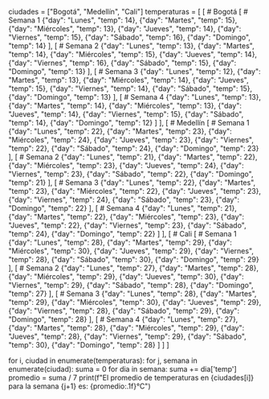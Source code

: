 ciudades = ["Bogotá", "Medellín", "Cali"]
temperaturas = [
    [   # Bogotá
        [   # Semana 1
            {"day": "Lunes", "temp": 14},
            {"day": "Martes", "temp": 15},
            {"day": "Miércoles", "temp": 13},
            {"day": "Jueves", "temp": 14},
            {"day": "Viernes", "temp": 15},
            {"day": "Sábado", "temp": 16},
            {"day": "Domingo", "temp": 14}
        ],
        [   # Semana 2
            {"day": "Lunes", "temp": 13},
            {"day": "Martes", "temp": 14},
            {"day": "Miércoles", "temp": 15},
            {"day": "Jueves", "temp": 14},
            {"day": "Viernes", "temp": 16},
            {"day": "Sábado", "temp": 15},
            {"day": "Domingo", "temp": 13}
        ],
        [   # Semana 3
            {"day": "Lunes", "temp": 12},
            {"day": "Martes", "temp": 13},
            {"day": "Miércoles", "temp": 14},
            {"day": "Jueves", "temp": 15},
            {"day": "Viernes", "temp": 14},
            {"day": "Sábado", "temp": 15},
            {"day": "Domingo", "temp": 13}
        ],
        [   # Semana 4
            {"day": "Lunes", "temp": 13},
            {"day": "Martes", "temp": 14},
            {"day": "Miércoles", "temp": 13},
            {"day": "Jueves", "temp": 14},
            {"day": "Viernes", "temp": 15},
            {"day": "Sábado", "temp": 14},
            {"day": "Domingo", "temp": 12}
        ]
    ],
    [   # Medellín
        [   # Semana 1
            {"day": "Lunes", "temp": 22},
            {"day": "Martes", "temp": 23},
            {"day": "Miércoles", "temp": 24},
            {"day": "Jueves", "temp": 23},
            {"day": "Viernes", "temp": 22},
            {"day": "Sábado", "temp": 24},
            {"day": "Domingo", "temp": 23}
        ],
        [   # Semana 2
            {"day": "Lunes", "temp": 21},
            {"day": "Martes", "temp": 22},
            {"day": "Miércoles", "temp": 23},
            {"day": "Jueves", "temp": 24},
            {"day": "Viernes", "temp": 23},
            {"day": "Sábado", "temp": 22},
            {"day": "Domingo", "temp": 21}
        ],
        [   # Semana 3
            {"day": "Lunes", "temp": 22},
            {"day": "Martes", "temp": 23},
            {"day": "Miércoles", "temp": 22},
            {"day": "Jueves", "temp": 23},
            {"day": "Viernes", "temp": 24},
            {"day": "Sábado", "temp": 23},
            {"day": "Domingo", "temp": 22}
        ],
        [   # Semana 4
            {"day": "Lunes", "temp": 21},
            {"day": "Martes", "temp": 22},
            {"day": "Miércoles", "temp": 23},
            {"day": "Jueves", "temp": 22},
            {"day": "Viernes", "temp": 23},
            {"day": "Sábado", "temp": 24},
            {"day": "Domingo", "temp": 22}
        ]
    ],
    [   # Cali
        [   # Semana 1
            {"day": "Lunes", "temp": 28},
            {"day": "Martes", "temp": 29},
            {"day": "Miércoles", "temp": 30},
            {"day": "Jueves", "temp": 29},
            {"day": "Viernes", "temp": 28},
            {"day": "Sábado", "temp": 30},
            {"day": "Domingo", "temp": 29}
        ],
        [   # Semana 2
            {"day": "Lunes", "temp": 27},
            {"day": "Martes", "temp": 28},
            {"day": "Miércoles", "temp": 29},
            {"day": "Jueves", "temp": 30},
            {"day": "Viernes", "temp": 29},
            {"day": "Sábado", "temp": 28},
            {"day": "Domingo", "temp": 27}
        ],
        [   # Semana 3
            {"day": "Lunes", "temp": 28},
            {"day": "Martes", "temp": 29},
            {"day": "Miércoles", "temp": 30},
            {"day": "Jueves", "temp": 29},
            {"day": "Viernes", "temp": 28},
            {"day": "Sábado", "temp": 29},
            {"day": "Domingo", "temp": 28}
        ],
        [   # Semana 4
            {"day": "Lunes", "temp": 27},
            {"day": "Martes", "temp": 28},
            {"day": "Miércoles", "temp": 29},
            {"day": "Jueves", "temp": 28},
            {"day": "Viernes", "temp": 29},
            {"day": "Sábado", "temp": 30},
            {"day": "Domingo", "temp": 28}
        ]
    ]
]

for i, ciudad in enumerate(temperaturas):
    for j, semana in enumerate(ciudad):
        suma = 0
        for dia in semana:
            suma += dia['temp']
        promedio = suma / 7
        print(f"El promedio de temperaturas en {ciudades[i]} para la semana {j+1} es: {promedio:.1f}°C")
